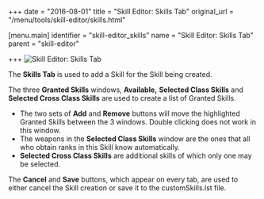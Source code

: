 +++
date = "2016-08-01"
title = "Skill Editor: Skills Tab"
original_url = "/menu/tools/skill-editor/skills.html"

[menu.main]
    identifier = "skill-editor_skills"
    name = "Skill Editor: Skills Tab"
    parent = "skill-editor"
    
+++
![Skill Editor: Skills Tab](../../../images/editors/skill/skillstab.png)

The **Skills Tab** is used to add a Skill for the Skill being created.

The three **Granted Skills** windows, **Available,** **Selected Class
Skills** and **Selected Cross Class Skills** are used to create a list
of Granted Skills.

-   The two sets of **Add** and **Remove** buttons will move the
    highlighted Granted Skills between the 3 windows. Double clicking
    does not work in this window.
-   The weapons in the **Selected Class Skills** window are the ones
    that all who obtain ranks in this Skill know automatically.
-   **Selected Cross Class Skills** are additional skills of which only
    one may be selected.

The **Cancel** and **Save** buttons, which appear on every tab, are used
to either cancel the Skill creation or save it to the customSkills.lst
file.



